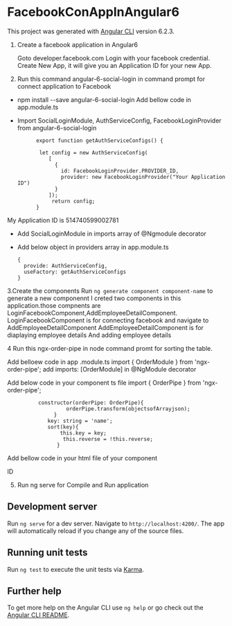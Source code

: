 # FacebookConAppInAngular6

This project was generated with [Angular CLI](https://github.com/angular/angular-cli) version 6.2.3.

1. Create a facebook application in Angular6

    Goto developer.facebook.com
    Login with your facebook credential.
    Create New App, it will give you an Application ID for your new App.    
2. Run this command  angular-6-social-login in command prompt for connect application to Facebook
  - npm install --save angular-6-social-login 
  Add bellow code in app.module.ts
  - Import SocialLoginModule, AuthServiceConfig, FacebookLoginProvider from angular-6-social-login 
             
              export function getAuthServiceConfigs() {

               let config = new AuthServiceConfig(
                  [
                    {
                      id: FacebookLoginProvider.PROVIDER_ID,
                      provider: new FacebookLoginProvider("Your Application ID")
                    }
                  ]);
                   return config;
              }
              
   My  Application ID  is 514740599002781
  - Add SocialLoginModule in imports array of @Ngmodule decorator
  - Add below object in providers array in app.module.ts
    
        {
          provide: AuthServiceConfig,
          useFactory: getAuthServiceConfigs
        }
        
 3.Create the components
 Run `ng generate component component-name` to generate a new componennt
 I creted two components in this application.those compnents are LoginFacebookComponent,AddEmployeeDetailComponent. LoginFacebookComponent is for connecting facebook and navigate to AddEmployeeDetailComponent
AddEmployeeDetailComponent is for diaplaying employee details And adding employee details
    
 4 Run  this ngx-order-pipe in node command promt for sorting the table.
 
   Add belloew code in app .module.ts
                import { OrderModule } from 'ngx-order-pipe';
                add imports: [OrderModule] in @NgModule decorator
   
   Add below code in your component ts file
                import { OrderPipe } from 'ngx-order-pipe';
   
              constructor(orderPipe: OrderPipe){
                       orderPipe.transform(objectsofArrayjson);
                   }
                 key: string = 'name';
                 sort(key){
                     this.key = key;
                      this.reverse = !this.reverse;
                    }
 
     
  Add bellow code in your html file of your component
  
  <th [class.active]="order === 'key'"
    (click)="setOrder('key')">ID<span [hidden]="reverse"></span
        ><span [hidden]="!reverse"></span></th>
        
   <tr *ngFor = "objects | orderBy: order:reverse:'case-insensitive'"></tr>
          
 5. Run ng serve for Compile and Run application

## Development server

Run `ng serve` for a dev server. Navigate to `http://localhost:4200/`. The app will automatically reload if you change any of the source files.

## Running unit tests

Run `ng test` to execute the unit tests via [Karma](https://karma-runner.github.io).

## Further help

To get more help on the Angular CLI use `ng help` or go check out the [Angular CLI README](https://github.com/angular/angular-cli/blob/master/README.md).
